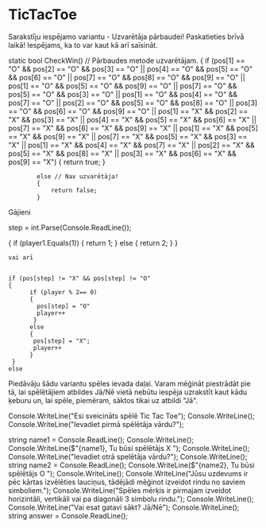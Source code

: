 # TicTacToe

Sarakstīju iespējamo variantu - Uzvarētāja pārbaudei!
Paskatieties brīvā laikā!
Iespējams, ka to var kaut kā arī saīsināt.

static bool CheckWin() // Pārbaudes metode uzvarētājam.
        {
            if (pos[1] == "O" && pos[2] == "O" && pos[3] == "O" ||
                    pos[4] == "O" && pos[5] == "O" && pos[6] == "O" ||
                    pos[7] == "O" && pos[8] == "O" && pos[9] == "O" ||
                    pos[1] == "O" && pos[5] == "O" && pos[9] == "O" ||
                    pos[7] == "O" && pos[5] == "O" && pos[3] == "O" ||
                    pos[1] == "O" && pos[4] == "O" && pos[7] == "O" ||
                    pos[2] == "O" && pos[5] == "O" && pos[8] == "O" ||
                    pos[3] == "O" && pos[6] == "O" && pos[9] == "O" ||
                    pos[1] == "X" && pos[2] == "X" && pos[3] == "X" ||
                    pos[4] == "X" && pos[5] == "X" && pos[6] == "X" ||
                    pos[7] == "X" && pos[8] == "X" && pos[9] == "X" ||
                    pos[1] == "X" && pos[5] == "X" && pos[9] == "X" ||
                    pos[7] == "X" && pos[5] == "X" && pos[3] == "X" ||
                    pos[1] == "X" && pos[4] == "X" && pos[7] == "X" ||
                    pos[2] == "X" && pos[5] == "X" && pos[8] == "X" ||
                    pos[3] == "X" && pos[6] == "X" && pos[9] == "X")
            {
                return true;
            }
         
            else // Nav uzvarētāja!
            {
                return false;
            }


Gājieni



step = int.Parse(Console.ReadLine());

{
    if (player1.Equals(1))
    {
        return 1;
    }
    else
    {
        return 2;
    }
}    
    
    vai arī
    
    
    if (pos[step] != "X" && pos[step] != "O" 
    {
          if (player % 2== 0)
          {
            pos[step] = "O"
            player++
           }
          else 
          {
           pos[step] = "X";
           player++
          }
     }
    else
   
   Piedāvāju šādu variantu spēles ievada daļai. Varam mēģināt piestrādāt pie tā, lai spēlētājiem atbildes Jā/Nē vietā nebūtu iespēja uzrakstīt kaut kādu ķeburu un, lai spēle, piemēram, sāktos tikai uz atbildi "Jā".
   
   
Console.WriteLine("Esi sveicināts spēlē Tic Tac Toe");
Console.WriteLine();
Console.WriteLine("Ievadiet pirmā spēlētāja vārdu?");

string name1 = Console.ReadLine();
Console.WriteLine();
Console.WriteLine($"{name1}, Tu būsi spēlētājs X ");
Console.WriteLine();
Console.WriteLine("Ievadiet otrā spelētāja vārdu?");
Console.WriteLine();
string name2 = Console.ReadLine();
Console.WriteLine($"{name2}, Tu būsi spēlētājs O ");
Console.WriteLine();
Console.WriteLine("Jūsu uzdevums ir pēc kārtas izvēlēties lauciņus, tādējādi mēģinot izveidot rindu no saviem simboliem.");
Console.WriteLine("Spēles mērķis ir pirmajam izveidot horizintāli, vertikāli vai pa diagonāli 3 simbolu rindu.");
Console.WriteLine();
Console.WriteLine("Vai esat gatavi sākt? Jā/Nē");
Console.WriteLine();
string answer = Console.ReadLine();

